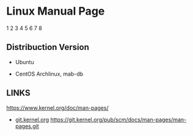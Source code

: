 # Linux Manual Page 


1
2
3
4
5
6
7
8




Distribuction Version
---------------------

* Ubuntu




* CentOS
Archlinux,
mab-db



## LINKS

https://www.kernel.org/doc/man-pages/

* [git.kernel.org](https://git.kernel.org/pub/scm/docs/man-pages/man-pages.git)
    <https://git.kernel.org/pub/scm/docs/man-pages/man-pages.git>




